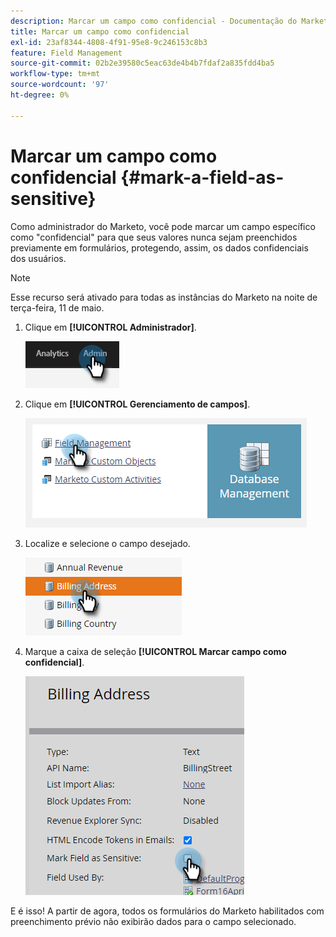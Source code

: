 ```yaml
---
description: Marcar um campo como confidencial - Documentação do Marketo - Documentação do produto
title: Marcar um campo como confidencial
exl-id: 23af8344-4808-4f91-95e8-9c246153c8b3
feature: Field Management
source-git-commit: 02b2e39580c5eac63de4b4b7fdaf2a835fdd4ba5
workflow-type: tm+mt
source-wordcount: '97'
ht-degree: 0%

---
```


# Marcar um campo como confidencial {#mark-a-field-as-sensitive}

Como administrador do Marketo, você pode marcar um campo específico como &quot;confidencial&quot; para que seus valores nunca sejam preenchidos previamente em formulários, protegendo, assim, os dados confidenciais dos usuários.

>[!NOTE]
>
>Esse recurso será ativado para todas as instâncias do Marketo na noite de terça-feira, 11 de maio.

1. Clique em **[!UICONTROL Administrador]**.

   ![](assets/mark-a-field-as-sensitive-1.png)

1. Clique em **[!UICONTROL Gerenciamento de campos]**.

   ![](assets/mark-a-field-as-sensitive-2.png)

1. Localize e selecione o campo desejado.

   ![](assets/mark-a-field-as-sensitive-3.png)

1. Marque a caixa de seleção **[!UICONTROL Marcar campo como confidencial]**.

   ![](assets/mark-a-field-as-sensitive-4.png)

E é isso! A partir de agora, todos os formulários do Marketo habilitados com preenchimento prévio não exibirão dados para o campo selecionado.
